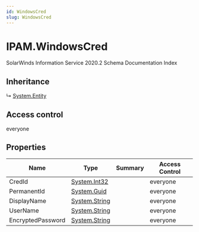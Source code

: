 ```yaml
---
id: WindowsCred
slug: WindowsCred
---
```


# IPAM.WindowsCred

SolarWinds Information Service 2020.2 Schema Documentation Index

## Inheritance

↳ [System.Entity](./../System/Entity)

## Access control

everyone

## Properties

| Name | Type | Summary | Access Control |
| ------ | ------ | ------ | ------ |
| CredId | [System.Int32](https://docs.microsoft.com/en-us/dotnet/api/system.int32) |  | everyone |
| PermanentId | [System.Guid](https://docs.microsoft.com/en-us/dotnet/api/system.guid) |  | everyone |
| DisplayName | [System.String](https://docs.microsoft.com/en-us/dotnet/api/system.string) |  | everyone |
| UserName | [System.String](https://docs.microsoft.com/en-us/dotnet/api/system.string) |  | everyone |
| EncryptedPassword | [System.String](https://docs.microsoft.com/en-us/dotnet/api/system.string) |  | everyone |

